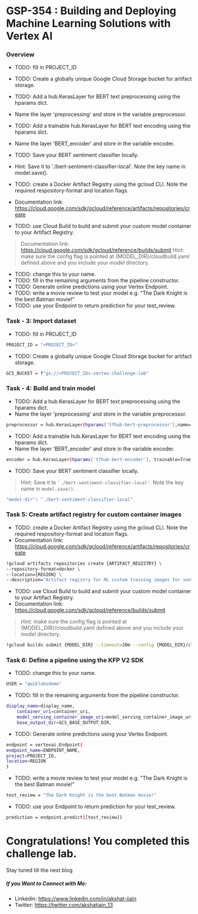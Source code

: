 # GSP-354 : Building and Deploying Machine Learning Solutions with Vertex AI
### Overview
- TODO: fill in PROJECT_ID
- TODO: Create a globally unique Google Cloud Storage bucket for artifact storage.

- TODO: Add a hub.KerasLayer for BERT text preprocessing using the hparams dict.
- Name the layer 'preprocessing' and store in the variable preprocessor.
- TODO: Add a trainable hub.KerasLayer for BERT text encoding using the hparams dict.
- Name the layer 'BERT_encoder' and store in the variable encoder.
- TODO: Save your BERT sentiment classifier locally.
- Hint: Save it to './bert-sentiment-classifier-local'. Note the key name in model.save().
- TODO: create a Docker Artifact Registry using the gcloud CLI. Note the required respository-format and location flags.
- Documentation link: https://cloud.google.com/sdk/gcloud/reference/artifacts/repositories/create
- TODO: use Cloud Build to build and submit your custom model container to your Artifact Registry.
> Documentation link: https://cloud.google.com/sdk/gcloud/reference/builds/submit
> Hint: make sure the config flag is pointed at {MODEL_DIR}/cloudbuild.yaml defined above and you include your model directory.
- TODO: change this to your name.
- TODO: fill in the remaining arguments from the pipeline constructor.
- TODO: Generate online predictions using your Vertex Endpoint.
- TODO: write a movie review to test your model e.g. "The Dark Knight is the best Batman movie!"
- TODO: use your Endpoint to return prediction for your test_review.
### Task - 3: Import dataset
- TODO: fill in PROJECT_ID
``` bash
PROJECT_ID = "<PROJECT_ID>"
```
- TODO: Create a globally unique Google Cloud Storage bucket for artifact storage.
``` bash
GCS_BUCKET = f"gs://<PROJECT_ID>-vertex-challenge-lab"
```

### Task - 4: Build and train model
- TODO: Add a hub.KerasLayer for BERT text preprocessing using the hparams dict.
- Name the layer 'preprocessing' and store in the variable preprocessor.
``` bash
preprocessor = hub.KerasLayer(hparams['tfhub-bert-preprocessor'],name='preprocessing')
```

- TODO: Add a trainable hub.KerasLayer for BERT text encoding using the hparams dict.
- Name the layer 'BERT_encoder' and store in the variable encoder.
``` bash
encoder = hub.KerasLayer(hparams['tfhub-bert-encoder'], trainable=True, name='BERT_encoder')
```
- TODO: Save your BERT sentiment classifier locally.
> Hint: Save it to `'./bert-sentiment-classifier-local'`. Note the key name in `model.save()`.
``` bash
"model-dir": "./bert-sentiment-classifier-local"
```
### Task 5: Create artifact registry for custom container images
- TODO: create a Docker Artifact Registry using the gcloud CLI. Note the required respository-format and location flags.
- Documentation link: https://cloud.google.com/sdk/gcloud/reference/artifacts/repositories/create
``` bash
!gcloud artifacts repositories create {ARTIFACT_REGISTRY} \
--repository-format=docker \
--location={REGION} \
--description="Artifact registry for ML custom training images for sentiment classification"
```
- TODO: use Cloud Build to build and submit your custom model container to your Artifact Registry.
- Documentation link: https://cloud.google.com/sdk/gcloud/reference/builds/submit
> Hint: make sure the config flag is pointed at {MODEL_DIR}/cloudbuild.yaml defined above and you include your model directory.
``` bash
!gcloud builds submit {MODEL_DIR} --timeout=20m --config {MODEL_DIR}/cloudbuild.yaml
```
### Task 6: Define a pipeline using the KFP V2 SDK
- TODO: change this to your name.
``` bash
USER = "qwiklabsdemo"
```
- TODO: fill in the remaining arguments from the pipeline constructor.
``` bash
display_name=display_name,
    container_uri=container_uri,
    model_serving_container_image_uri=model_serving_container_image_uri,
    base_output_dir=GCS_BASE_OUTPUT_DIR,
```
- TODO: Generate online predictions using your Vertex Endpoint.
``` bash
endpoint = vertexai.Endpoint(
endpoint_name=ENDPOINT_NAME,
project=PROJECT_ID,
location=REGION
)
```
- TODO: write a movie review to test your model e.g. "The Dark Knight is the best Batman movie!"
``` bash
test_review = "The Dark Knight is the best Batman movie!"
```
- TODO: use your Endpoint to return prediction for your test_review.
``` bash
prediction = endpoint.predict([test_review])
```
# Congratulations! You completed this challenge lab.
Stay tuned till the next blog
##### If you Want to Connect with Me:

- Linkedin: https://www.linkedin.com/in/akshat-jjain
- Twitter: https://twitter.com/akshatjain_13
